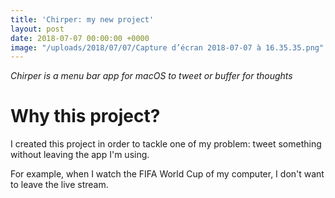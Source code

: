 ```yaml
---
title: 'Chirper: my new project'
layout: post
date: 2018-07-07 00:00:00 +0000
image: "/uploads/2018/07/07/Capture d’écran 2018-07-07 à 16.35.35.png"
---
```

_Chirper is a menu bar app for macOS to tweet or buffer for thoughts_

# Why this project?

I created this project in order to tackle one of my problem: tweet something without leaving the app I'm using.

For example, when I watch the FIFA World Cup of my computer, I don't want to leave the live stream.